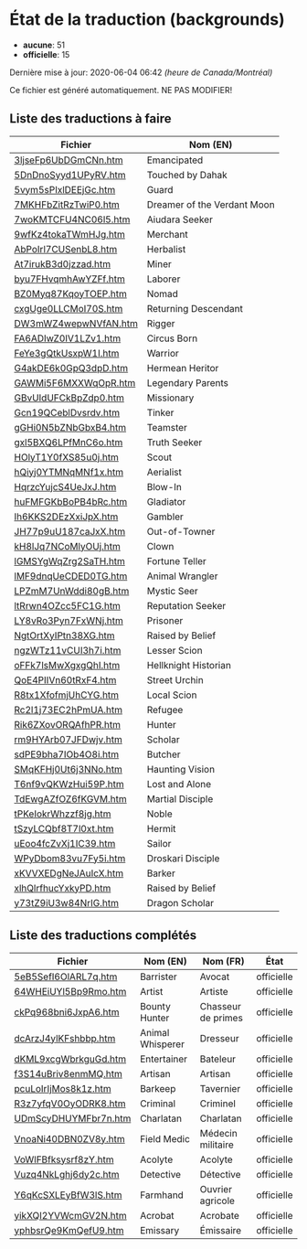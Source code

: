 # État de la traduction (backgrounds)

 * **aucune**: 51
 * **officielle**: 15


Dernière mise à jour: 2020-06-04 06:42 *(heure de Canada/Montréal)*

Ce fichier est généré automatiquement. NE PAS MODIFIER!
## Liste des traductions à faire

| Fichier   | Nom (EN)    |
|-----------|-------------|
|[3ljseFp6UbDGmCNn.htm](backgrounds/3ljseFp6UbDGmCNn.htm)|Emancipated|
|[5DnDnoSyyd1UPyRV.htm](backgrounds/5DnDnoSyyd1UPyRV.htm)|Touched by Dahak|
|[5vym5sPIxlDEEjGc.htm](backgrounds/5vym5sPIxlDEEjGc.htm)|Guard|
|[7MKHFbZitRzTwiP0.htm](backgrounds/7MKHFbZitRzTwiP0.htm)|Dreamer of the Verdant Moon|
|[7woKMTCFU4NC06l5.htm](backgrounds/7woKMTCFU4NC06l5.htm)|Aiudara Seeker|
|[9wfKz4tokaTWmHJg.htm](backgrounds/9wfKz4tokaTWmHJg.htm)|Merchant|
|[AbPoIrl7CUSenbL8.htm](backgrounds/AbPoIrl7CUSenbL8.htm)|Herbalist|
|[At7irukB3d0jzzad.htm](backgrounds/At7irukB3d0jzzad.htm)|Miner|
|[byu7FHvqmhAwYZFf.htm](backgrounds/byu7FHvqmhAwYZFf.htm)|Laborer|
|[BZ0Myq87KqoyTOEP.htm](backgrounds/BZ0Myq87KqoyTOEP.htm)|Nomad|
|[cxgUge0LLCMoI70S.htm](backgrounds/cxgUge0LLCMoI70S.htm)|Returning Descendant|
|[DW3mWZ4wepwNVfAN.htm](backgrounds/DW3mWZ4wepwNVfAN.htm)|Rigger|
|[FA6ADIwZ0IV1LZv1.htm](backgrounds/FA6ADIwZ0IV1LZv1.htm)|Circus Born|
|[FeYe3gQtkUsxpW1I.htm](backgrounds/FeYe3gQtkUsxpW1I.htm)|Warrior|
|[G4akDE6k0GpQ3dpD.htm](backgrounds/G4akDE6k0GpQ3dpD.htm)|Hermean Heritor|
|[GAWMi5F6MXXWqOpR.htm](backgrounds/GAWMi5F6MXXWqOpR.htm)|Legendary Parents|
|[GBvUIdUFCkBpZdp0.htm](backgrounds/GBvUIdUFCkBpZdp0.htm)|Missionary|
|[Gcn19QCeblDvsrdv.htm](backgrounds/Gcn19QCeblDvsrdv.htm)|Tinker|
|[gGHi0N5bZNbGbxB4.htm](backgrounds/gGHi0N5bZNbGbxB4.htm)|Teamster|
|[gxl5BXQ6LPfMnC6o.htm](backgrounds/gxl5BXQ6LPfMnC6o.htm)|Truth Seeker|
|[HOlyT1Y0fXS85u0j.htm](backgrounds/HOlyT1Y0fXS85u0j.htm)|Scout|
|[hQiyj0YTMNqMNf1x.htm](backgrounds/hQiyj0YTMNqMNf1x.htm)|Aerialist|
|[HqrzcYujcS4UeJxJ.htm](backgrounds/HqrzcYujcS4UeJxJ.htm)|Blow-In|
|[huFMFGKbBoPB4bRc.htm](backgrounds/huFMFGKbBoPB4bRc.htm)|Gladiator|
|[Ih6KKS2DEzXxiJpX.htm](backgrounds/Ih6KKS2DEzXxiJpX.htm)|Gambler|
|[JH77p9uU187caJxX.htm](backgrounds/JH77p9uU187caJxX.htm)|Out-of-Towner|
|[kH8lJq7NCoMlyOUj.htm](backgrounds/kH8lJq7NCoMlyOUj.htm)|Clown|
|[lGMSYgWqZrg2SaTH.htm](backgrounds/lGMSYgWqZrg2SaTH.htm)|Fortune Teller|
|[lMF9dnqUeCDED0TG.htm](backgrounds/lMF9dnqUeCDED0TG.htm)|Animal Wrangler|
|[LPZmM7UnWddi80gB.htm](backgrounds/LPZmM7UnWddi80gB.htm)|Mystic Seer|
|[ltRrwn4OZcc5FC1G.htm](backgrounds/ltRrwn4OZcc5FC1G.htm)|Reputation Seeker|
|[LY8vRo3Pyn7FxWNj.htm](backgrounds/LY8vRo3Pyn7FxWNj.htm)|Prisoner|
|[NgtOrtXyIPtn38XG.htm](backgrounds/NgtOrtXyIPtn38XG.htm)|Raised by Belief|
|[ngzWTz11vCUI3h7i.htm](backgrounds/ngzWTz11vCUI3h7i.htm)|Lesser Scion|
|[oFFk7lsMwXgxgQhI.htm](backgrounds/oFFk7lsMwXgxgQhI.htm)|Hellknight Historian|
|[QoE4PIIVn60tRxF4.htm](backgrounds/QoE4PIIVn60tRxF4.htm)|Street Urchin|
|[R8tx1XfofmjUhCYG.htm](backgrounds/R8tx1XfofmjUhCYG.htm)|Local Scion|
|[Rc2l1j73EC2hPmUA.htm](backgrounds/Rc2l1j73EC2hPmUA.htm)|Refugee|
|[Rik6ZXovORQAfhPR.htm](backgrounds/Rik6ZXovORQAfhPR.htm)|Hunter|
|[rm9HYArb07JFDwjv.htm](backgrounds/rm9HYArb07JFDwjv.htm)|Scholar|
|[sdPE9bha7IOb4O8i.htm](backgrounds/sdPE9bha7IOb4O8i.htm)|Butcher|
|[SMqKFHj0Ut6j3NNo.htm](backgrounds/SMqKFHj0Ut6j3NNo.htm)|Haunting Vision|
|[T6nf9vQKWzHui59P.htm](backgrounds/T6nf9vQKWzHui59P.htm)|Lost and Alone|
|[TdEwgAZfOZ6fKGVM.htm](backgrounds/TdEwgAZfOZ6fKGVM.htm)|Martial Disciple|
|[tPKeIokrWhzzf8jg.htm](backgrounds/tPKeIokrWhzzf8jg.htm)|Noble|
|[tSzyLCQbf8T7l0xt.htm](backgrounds/tSzyLCQbf8T7l0xt.htm)|Hermit|
|[uEoo4fcZvXj1IC39.htm](backgrounds/uEoo4fcZvXj1IC39.htm)|Sailor|
|[WPyDbom83vu7Fy5i.htm](backgrounds/WPyDbom83vu7Fy5i.htm)|Droskari Disciple|
|[xKVVXEDgNeJAuIcX.htm](backgrounds/xKVVXEDgNeJAuIcX.htm)|Barker|
|[xlhQlrfhucYxkyPD.htm](backgrounds/xlhQlrfhucYxkyPD.htm)|Raised by Belief|
|[y73tZ9iU3w84NrIG.htm](backgrounds/y73tZ9iU3w84NrIG.htm)|Dragon Scholar|

## Liste des traductions complétés

| Fichier   | Nom (EN)    | Nom (FR)    | État |
|-----------|-------------|-------------|:----:|
|[5eB5SefI6OlARL7q.htm](backgrounds/5eB5SefI6OlARL7q.htm)|Barrister|Avocat|officielle|
|[64WHEiUYl5Bp9Rmo.htm](backgrounds/64WHEiUYl5Bp9Rmo.htm)|Artist|Artiste|officielle|
|[ckPq968bni6JxpA6.htm](backgrounds/ckPq968bni6JxpA6.htm)|Bounty Hunter|Chasseur de primes|officielle|
|[dcArzJ4ylKFshbbp.htm](backgrounds/dcArzJ4ylKFshbbp.htm)|Animal Whisperer|Dresseur|officielle|
|[dKML9xcgWbrkguGd.htm](backgrounds/dKML9xcgWbrkguGd.htm)|Entertainer|Bateleur|officielle|
|[f3S14uBriv8enmMQ.htm](backgrounds/f3S14uBriv8enmMQ.htm)|Artisan|Artisan|officielle|
|[pcuLoIrIjMos8k1z.htm](backgrounds/pcuLoIrIjMos8k1z.htm)|Barkeep|Tavernier|officielle|
|[R3z7yfqV0OyODRK8.htm](backgrounds/R3z7yfqV0OyODRK8.htm)|Criminal|Criminel|officielle|
|[UDmScyDHUYMFbr7n.htm](backgrounds/UDmScyDHUYMFbr7n.htm)|Charlatan|Charlatan|officielle|
|[VnoaNi40DBN0ZV8y.htm](backgrounds/VnoaNi40DBN0ZV8y.htm)|Field Medic|Médecin militaire|officielle|
|[VoWlFBfksysrf8zY.htm](backgrounds/VoWlFBfksysrf8zY.htm)|Acolyte|Acolyte|officielle|
|[Vuzq4NkLghj6dy2c.htm](backgrounds/Vuzq4NkLghj6dy2c.htm)|Detective|Détective|officielle|
|[Y6qKcSXLEyBfW3lS.htm](backgrounds/Y6qKcSXLEyBfW3lS.htm)|Farmhand|Ouvrier agricole|officielle|
|[yikXQI2YVWcmGV2N.htm](backgrounds/yikXQI2YVWcmGV2N.htm)|Acrobat|Acrobate|officielle|
|[yphbsrQe9KmQefU9.htm](backgrounds/yphbsrQe9KmQefU9.htm)|Emissary|Émissaire|officielle|
